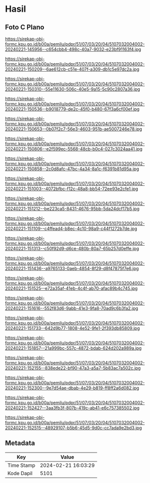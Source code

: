 # Hasil

## Foto C Plano

https://sirekap-obj-formc.kpu.go.id/b00a/pemilu/pdpr/51/07/03/20/04/5107032004002-20240221-145956--c654cbb4-498c-40a7-9032-e23bf91163f4.jpg

https://sirekap-obj-formc.kpu.go.id/b00a/pemilu/pdpr/51/07/03/20/04/5107032004002-20240221-150209--6ae612cb-c51e-407f-a309-db1c5e97dc2a.jpg

https://sirekap-obj-formc.kpu.go.id/b00a/pemilu/pdpr/51/07/03/20/04/5107032004002-20240221-150310--55e11630-506c-40e5-9a15-5c90c2807a36.jpg

https://sirekap-obj-formc.kpu.go.id/b00a/pemilu/pdpr/51/07/03/20/04/5107032004002-20240221-150536--b9018779-de2c-45f0-b480-67f3a6cf00ef.jpg

https://sirekap-obj-formc.kpu.go.id/b00a/pemilu/pdpr/51/07/03/20/04/5107032004002-20240221-150653--0b07f2c7-56e3-4603-951b-ae5007246e78.jpg

https://sirekap-obj-formc.kpu.go.id/b00a/pemilu/pdpr/51/07/03/20/04/5107032004002-20240221-150806--e2f599ec-5568-48cb-b0c4-027c3024aa41.jpg

https://sirekap-obj-formc.kpu.go.id/b00a/pemilu/pdpr/51/07/03/20/04/5107032004002-20240221-150858--2c0d8afc-47bc-4a34-8a1c-f6391b81d95a.jpg

https://sirekap-obj-formc.kpu.go.id/b00a/pemilu/pdpr/51/07/03/20/04/5107032004002-20240221-151003--4072bfbc-f12c-48a8-bb54-72ee93e2cfe1.jpg

https://sirekap-obj-formc.kpu.go.id/b00a/pemilu/pdpr/51/07/03/20/04/5107032004002-20240221-151212--be223ca5-8431-4676-95bb-5da24dcf17b5.jpg

https://sirekap-obj-formc.kpu.go.id/b00a/pemilu/pdpr/51/07/03/20/04/5107032004002-20240221-151109--c4ffead4-b8ec-4c10-98a9-c44f1272b7de.jpg

https://sirekap-obj-formc.kpu.go.id/b00a/pemilu/pdpr/51/07/03/20/04/5107032004002-20240221-151313--c50f92d9-d6ce-480b-80a7-65b257d0effe.jpg

https://sirekap-obj-formc.kpu.go.id/b00a/pemilu/pdpr/51/07/03/20/04/5107032004002-20240221-151436--a9765133-0aeb-4854-8f29-d8f47875f7e6.jpg

https://sirekap-obj-formc.kpu.go.id/b00a/pemilu/pdpr/51/07/03/20/04/5107032004002-20240221-151525--e72a35af-41eb-4c4f-ab70-afac89b4c745.jpg

https://sirekap-obj-formc.kpu.go.id/b00a/pemilu/pdpr/51/07/03/20/04/5107032004002-20240221-151616--552f83d6-9abb-41e3-9fa8-70ad9c6b3fa2.jpg

https://sirekap-obj-formc.kpu.go.id/b00a/pemilu/pdpr/51/07/03/20/04/5107032004002-20240221-151733--642d9b77-1808-4e52-9fe1-2f393db85809.jpg

https://sirekap-obj-formc.kpu.go.id/b00a/pemilu/pdpr/51/07/03/20/04/5107032004002-20240221-151857--21a999bc-557c-4872-bdab-624d202a989a.jpg

https://sirekap-obj-formc.kpu.go.id/b00a/pemilu/pdpr/51/07/03/20/04/5107032004002-20240221-152155--838ede22-bf90-47a3-a5a7-5b83ac7a502c.jpg

https://sirekap-obj-formc.kpu.go.id/b00a/pemilu/pdpr/51/07/03/20/04/5107032004002-20240221-152300--9e7d54ae-dbab-4e29-b819-ff8ff2a6d082.jpg

https://sirekap-obj-formc.kpu.go.id/b00a/pemilu/pdpr/51/07/03/20/04/5107032004002-20240221-152427--3aa3fb3f-807b-419c-ab41-e6c757385502.jpg

https://sirekap-obj-formc.kpu.go.id/b00a/pemilu/pdpr/51/07/03/20/04/5107032004002-20240221-152515--48929107-b5b6-45d5-9d0c-cc7ada9e2bd3.jpg


## Metadata

| Key        | Value               |
| ---------- | ------------------- |
| Time Stamp | 2024-02-21 16:03:29 |
| Kode Dapil | 5101                |



